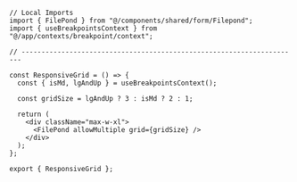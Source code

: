 ﻿```tsx
// Local Imports
import { FilePond } from "@/components/shared/form/Filepond";
import { useBreakpointsContext } from "@/app/contexts/breakpoint/context";

// ----------------------------------------------------------------------

const ResponsiveGrid = () => {
  const { isMd, lgAndUp } = useBreakpointsContext();

  const gridSize = lgAndUp ? 3 : isMd ? 2 : 1;

  return (
    <div className="max-w-xl">
      <FilePond allowMultiple grid={gridSize} />
    </div>
  );
};

export { ResponsiveGrid };

```
